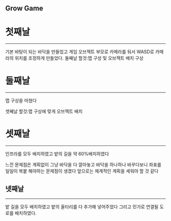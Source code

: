 ## Grow Game

# 첫째날
---
기본 바탕이 되는 바닥을 만들었고 게임 오브젝트 부모로 카메라를 둬서 WASD로 카메라의 위치를 조정하게 만들었다.
둘째날 할것:맵 구성 및 오브젝트 배치 구상

# 둘째날
---
맵 구상을 마쳤다

셋째날 할것:맵 구상에 맞게 오브젝트 배치

# 셋째날
---
인프라를 모두 배치하였고 밭의 길을 약 60%배치하였다

느낀 문제점은 계획없이 그냥 바닥을 다 깔아놓고 바닥을 하나하나 바꾸다보니 좌표를 일일이 복붙 해야하는 문제점이 생겼다 앞으로는 체계적인 계획을 세워야 할 것 같다

## 넷째날
---
밭 길을 모두 배치하였고 밭의 울타리를 다 추가해 넣어주었다
그리고 민가로 연결될 도로를 배치하였다.